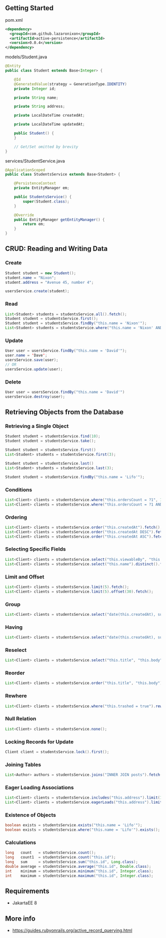 ## Getting Started

pom.xml
```xml
<dependency>
  <groupId>com.github.lazaronixon</groupId>
  <artifactId>active-persistence</artifactId>
  <version>0.0.4</version>
</dependency>
```

models/Student.java
```java
@Entity
public class Student extends Base<Integer> {

    @Id
    @GeneratedValue(strategy = GenerationType.IDENTITY)
    private Integer id;

    private String name;

    private String address;

    private LocalDateTime createdAt;

    private LocalDateTime updatedAt;

    public Student() {
    }

    // Get/Set omitted by brevity
}
```

services/StudentService.java
```java
@ApplicationScoped
public class StudentsService extends Base<Student> {

    @PersistenceContext
    private EntityManager em;

    public StudentsService() {
        super(Student.class);
    }

    @Override
    public EntityManager getEntityManager() {
        return em;
    }
}
```

## CRUD: Reading and Writing Data

### Create
```java
Student student = new Student();
student.name = "Nixon";
student.address = "Avenue 45, number 4";

usersService.create(student);
```

### Read
```java
List<Student> students = studentsService.all().fetch();
Student student = studentsService.first();
Student student = studentsService.findBy("this.name = 'Nixon'");
List<Student> students = studentsService.where("this.name = 'Nixon' AND this.occupation = 'Code Artist'").order("this.createdAt DESC").fetch();
```

### Update
```java
User user = usersService.findBy("this.name = 'David'");
user.name = 'Dave';
usersService.save(user);
// OR
usersService.update(user);
```

### Delete
```java
User user = usersService.findBy("this.name = 'David'")
usersService.destroy(user);
```

## Retrieving Objects from the Database

### Retrieving a Single Object
```java
Student student = studentsService.find(10);
Student student = studentsService.take();

Student student = studentsService.first()
List<Student> students = studentsService.first(3);

Student student = studentsService.last()
List<Student> students = studentsService.last(3);

Student student = studentsService.findBy("this.name = 'Lifo'");
```

### Conditions
```java
List<Client> clients = studentsService.where("this.ordersCount = ?1", 10).fetch();
List<Client> clients = studentsService.where("this.ordersCount = ?1 AND this.locked = ?2", 10, false).fetch();
```

### Ordering
```java
List<Client> clients = studentsService.order("this.createdAt").fetch();
List<Client> clients = studentsService.order("this.createdAt DESC").fetch();
List<Client> clients = studentsService.order("this.createdAt ASC").fetch();
```

### Selecting Specific Fields
```java
List<Client> clients = studentsService.select("this.viewableBy", "this.locked").fetch();
List<Client> clients = studentsService.select("this.name").distinct().fetch();
```

### Limit and Offset
```java
List<Client> clients = studentsService.limit(5).fetch();
List<Client> clients = studentsService.limit(5).offset(30).fetch();
```

### Group
```java
List<Client> clients = studentsService.select("date(this.createdAt), sum(price)").group("date(this.createdAt)").fetch();
```

### Having
```java
List<Client> clients = studentsService.select("date(this.createdAt), sum(this.price)").group("date(this.createdAt)").having("sum(this.price) > 100").fetch();
```

### Reselect
```java
List<Client> clients = studentsService.select("this.title", "this.body").reselect("this.createdAt").fetch();
```

### Reorder
```java
List<Client> clients = studentsService.order("this.title", "this.body").reorder("this.createdAt").fetch();
```

### Rewhere
```java
List<Client> clients = studentsService.where("this.trashed = true").rewhere("this.trashed = false").fetch();
```

### Null Relation
```java
List<Client> clients = studentsService.none();
```

### Locking Records for Update
```java
Client client = studentsService.lock().first();
```

### Joining Tables
```java
List<Author> authors = studentsService.joins("INNER JOIN posts").fetch();
```

### Eager Loading Associations
```java
List<Client> clients = studentsService.includes("this.address").limit(10).fetch();
List<Client> clients = studentsService.eagerLoads("this.address").limit(10).fetch();
```

### Existence of Objects
```java
boolean exists = studentsService.exists("this.name = 'Lifo'");
boolean exists = studentsService.where("this.name = 'Lifo'").exists();
```

### Calculations
```java
long   count   = studentsService.count();
long   count1  = studentsService.count("this.id");
long   sum     = studentsService.sum("this.id", Long.class);
double average = studentsService.average("this.id", Double.class);
int    minimum = studentsService.minimum("this.id", Integer.class);
int    maximum = studentsService.maximum("this.id", Integer.class);
```

## Requirements
* JakartaEE 8

## More info
* https://guides.rubyonrails.org/active_record_querying.html
